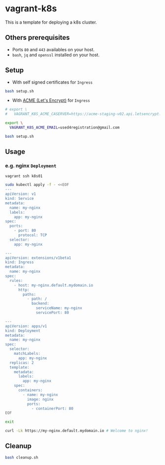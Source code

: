 # vagrant-k8s

This is a template for deploying a k8s cluster.

## Others prerequisites

* Ports `80` and `443` availables on your host.
* `bash`, `jq` and `openssl` installed on your host.

## Setup

* With self signed certificates for `Ingress`

```bash
bash setup.sh
```

* With [ACME (Let's Encrypt)](https://docs.traefik.io/configuration/acme) for `Ingress`

```bash
# export \
#   VAGRANT_K8S_ACME_CASERVER=https://acme-staging-v02.api.letsencrypt.org/directory

export \
  VAGRANT_K8S_ACME_EMAIL=used4registration@gmail.com

bash setup.sh
```

## Usage

### e.g. nginx `Deployment`

```bash
vagrant ssh k8s01

sudo kubectl apply -f - <<EOF
---
apiVersion: v1
kind: Service
metadata:
  name: my-nginx
  labels:
    app: my-nginx
spec:
  ports:
    - port: 80
      protocol: TCP
  selector:
    app: my-nginx

---
apiVersion: extensions/v1beta1
kind: Ingress
metadata:
  name: my-nginx
spec:
  rules:
    - host: my-nginx.default.mydomain.io
      http:
        paths:
          - path: /
            backend:
              serviceName: my-nginx
              servicePort: 80

---
apiVersion: apps/v1
kind: Deployment
metadata:
  name: my-nginx
spec:
  selector:
    matchLabels:
      app: my-nginx
  replicas: 2
  template:
    metadata:
      labels:
        app: my-nginx
    spec:
      containers:
        - name: my-nginx
          image: nginx
          ports:
            - containerPort: 80
EOF

exit

curl -Lk https://my-nginx.default.mydomain.io # Welcome to nginx! 
```

## Cleanup

```bash
bash cleanup.sh
```
